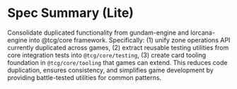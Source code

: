 # Spec Summary (Lite)

Consolidate duplicated functionality from gundam-engine and lorcana-engine into @tcg/core framework. Specifically: (1) unify zone operations API currently duplicated across games, (2) extract reusable testing utilities from core integration tests into `@tcg/core/testing`, (3) create card tooling foundation in `@tcg/core/tooling` that games can extend. This reduces code duplication, ensures consistency, and simplifies game development by providing battle-tested utilities for common patterns.

